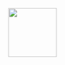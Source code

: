 <div id="header" align="center">
  <img src="https://media.giphy.com/media/v0dGnTDFgEr68myH0C/giphy.gif" width="100"/>
</div>


